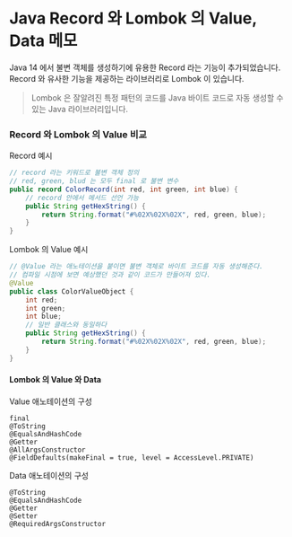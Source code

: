 # Java Record 와 Lombok 의 Value, Data 메모
Java 14 에서 불변 객체를 생성하기에 유용한 Record 라는 기능이 추가되었습니다.  
Record 와 유사한 기능을 제공하는 라이브러리로 Lombok 이 있습니다.  
> Lombok 은 잘알려진 특정 패턴의 코드를 Java 바이트 코드로 자동 생성할 수 있는 Java 라이브러리입니다.  

### Record 와 Lombok 의 Value 비교

Record 예시
```java
// record 라는 키워드로 불변 객체 정의
// red, green, blud 는 모두 final 로 불변 변수
public record ColorRecord(int red, int green, int blue) {
    // record 안에서 메서드 선언 가능
    public String getHexString() {
        return String.format("#%02X%02X%02X", red, green, blue);
    }
}
```

Lombok 의 Value 예시
```java
// @Value 라는 애노테이션을 붙이면 불변 객체로 바이트 코드를 자동 생성해준다.
// 컴파일 시점에 보면 예상했던 것과 같이 코드가 만들어져 있다.
@Value
public class ColorValueObject {
    int red;
    int green;
    int blue;
    // 일반 클래스와 동일하다
    public String getHexString() {
        return String.format("#%02X%02X%02X", red, green, blue);
    }
}
```

#### Lombok 의 Value 와 Data

Value 애노테이션의 구성
```
final
@ToString
@EqualsAndHashCode
@Getter
@AllArgsConstructor
@FieldDefaults(makeFinal = true, level = AccessLevel.PRIVATE)
```

Data 애노테이션의 구성
```
@ToString
@EqualsAndHashCode
@Getter
@Setter
@RequiredArgsConstructor
```
